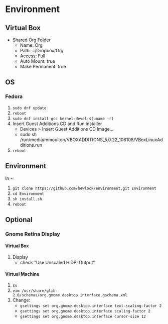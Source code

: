 # Environment

## Virtual Box

- Shared Org Folder
   - Name: Org
   - Path: ~/Dropbox/Org
   - Access: Full
   - Auto Mount: true
   - Make Permanent: true

## OS

### Fedora

1. `sudo dnf update`
2. `reboot`
3. `sudo dnf install gcc kernel-devel-$(uname -r)`
4. Insert Guest Additions CD and Run installer
	- Devices > Insert Guest Additions CD Image...
	- sudo sh /run/media/mmoulton/VBOXADDITIONS_5.0.22_108108/VBoxLinuxAdditions.run
5. `reboot`

## Environment

In ~

1. `git clone https://github.com/hewlock/environment.git Environment`
2. `cd Environment`
3. `sh install.sh`
4. `reboot`

## Optional

### Gnome Retina Display

#### Virtual Box

1. Display
   - check "Use Unscaled HiDPI Output"

#### Virtual Machine

1. `su`
2. `vim /usr/share/glib-2.0/schemas/org.gnome.desktop.interface.gschema.xml`
3. Change:
	- `gsettings set org.gnome.desktop.interface text-scaling-factor 2`
	- `gsettings set org.gnome.desktop.interface scaling-factor 2`
	- `gsettings set org.gnome.desktop.interface cursor-size 12`

